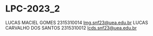 # LPC-2023_2
LUCAS MACIEL GOMES 2315310014 lmg.snf23@uea.edu.br
LUCAS CARVALHO DOS SANTOS 2315310012 lcds.snf23@uea.edu.br
